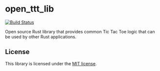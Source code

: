 # open_ttt_lib
[![Build Status](https://api.travis-ci.com/j-richey/open_ttt_lib.svg)](https://travis-ci.com/j-richey/open_ttt_lib)

Open source Rust library that provides common Tic Tac Toe logic that can be used
by other Rust applications.

## License
This library is licensed under the [MIT license](LICENSE.txt).

